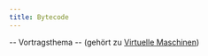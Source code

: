 ```yaml
---
title: Bytecode
---
```


-- Vortragsthema -- (gehört zu [Virtuelle Maschinen](../06-interpretation/vm.md))

<!-- Material in alter Veranstaltung vorhanden -->
